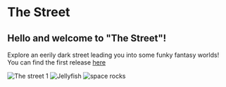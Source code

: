 # The Street
## Hello and welcome to "The Street"! 
Explore an eerily dark street leading you into some funky fantasy worlds!
You can find the first release [here](https://github.com/MarkseyVR/The-Street/releases/tag/v1.0.0)

![The street 1](https://user-images.githubusercontent.com/91791456/139681143-8921b741-f9e6-404b-84f7-2f0a542a2ec0.png)
![Jellyfish](https://user-images.githubusercontent.com/91791456/139681156-52f0298b-7b44-4186-802d-a41a7409d84e.png)
![space rocks](https://user-images.githubusercontent.com/91791456/139681167-1dc990ca-9065-4c90-9332-d4261c547f83.png)
